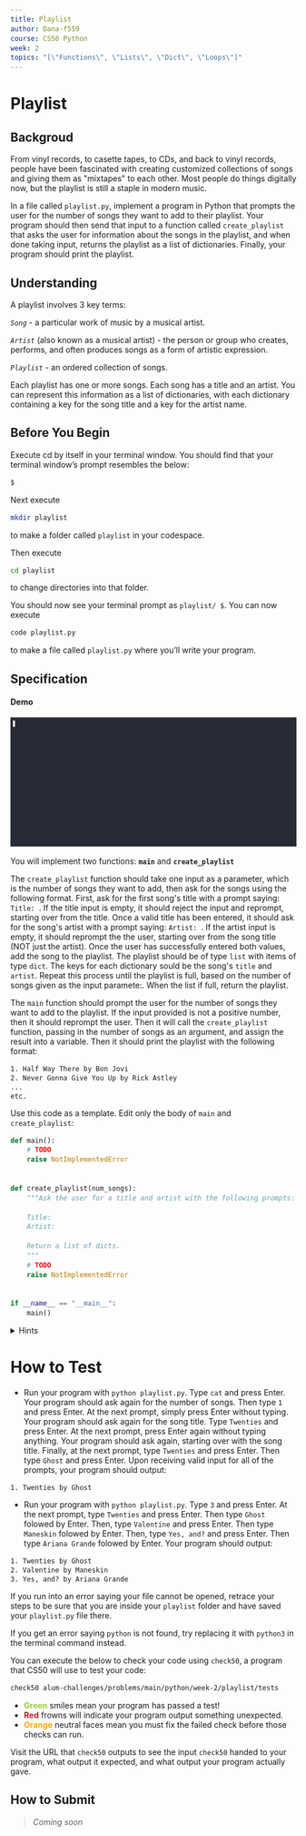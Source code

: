 ```yaml
---
title: Playlist
author: Dana-f559
course: CS50 Python
week: 2
topics: "[\"Functions\", \"Lists\", \"Dict\", \"Loops\"]"
---
```


# Playlist
## Backgroud
From vinyl records, to casette tapes, to CDs, and back to vinyl records, people have been fascinated with creating customized collections of songs and giving them as "mixtapes" to each other. Most people do things digitally now, but the playlist is still a staple in modern music.

In a file called `playlist.py`, implement a program in Python that prompts the user for the number of songs they want to add to their playlist. Your program should then send that input to a function called `create_playlist` that asks the user for information about the songs in the playlist, and when done taking input, returns the playlist as a list of dictionaries. Finally, your program should print the playlist.

## Understanding

A playlist involves 3 key terms:

*`Song`* - a particular work of music by a musical artist.

*`Artist`* (also known as a musical artist) - the person or group who creates, performs, and often produces songs as a form of artistic expression.

*`Playlist`* - an ordered collection of songs.

Each playlist has one or more songs. Each song has a title and an artist. You can represent this information as a list of dictionaries, with each dictionary containing a key for the song title and a key for the artist name. 

## Before You Begin
Execute cd by itself in your terminal window. You should find that your terminal window’s prompt resembles the below:
```bash
$
```
Next execute
```bash
mkdir playlist
```
to make a folder called `playlist` in your codespace.

Then execute
```bash
cd playlist
```
to change directories into that folder.

You should now see your terminal prompt as `playlist/ $`. You can now execute
```bash
code playlist.py
```
to make a file called `playlist.py` where you’ll write your program.

## Specification
#### Demo
[![asciicast demo](playlist.gif)](https://asciinema.org/a/645107)

You will implement two functions: **`main`** and **`create_playlist`**

The `create_playlist` function should take one input as a parameter, which is the number of songs they want to add, then ask for the songs using the following format. First, ask for the first song's title with a prompt saying: `Title: `. If the title input is empty, it should reject the input and reprompt, starting over from the title. Once a valid title has been entered, it should ask for the song's artist with a prompt saying: `Artist: `. If the artist input is empty, it should reprompt the the user, starting over from the song title (NOT just the artist). Once the user has successfully entered both values, add the song to the playlist. The playlist should be of type `list` with items of type `dict`. The keys for each dictionary sould be the song's `title` and `artist`. Repeat this process until the playlist is full, based on the number of songs given as the input paramete:. When the list if full, return the playlist.

The `main` function should prompt the user for the number of songs they want to add to the playlist. If the input provided is not a positive number, then it should reprompt the user. Then it will call the `create_playlist` function, passing in the number of songs as an argument, and assign the result into a variable. Then it should print the playlist with the following format:
```
1. Half Way There by Bon Jovi
2. Never Gonna Give You Up by Rick Astley
...
etc.
```


Use this code as a template. Edit only the body of `main` and `create_playlist`:
```python
def main():
    # TODO
    raise NotImplementedError


def create_playlist(num_songs):
    """Ask the user for a title and artist with the following prompts:

    Title: 
    Artist: 
    
    Return a list of dicts.
    """
    # TODO
    raise NotImplementedError


if __name__ == "__main__":
    main()
```

<details>
    <summary>Hints</summary>
        <p>More about functions: <a href="https://docs.python.org/3/tutorial/controlflow.html#defining-functions">https://docs.python.org/3/tutorial/controlflow.html#defining-functions</a></p>
        <p>More about lists: <a href="https://docs.python.org/3/tutorial/datastructures.html#more-on-lists">https://docs.python.org/3/tutorial/datastructures.html#more-on-lists</a></p>
        <p>More about dictionaries: <a href="https://docs.python.org/3/tutorial/datastructures.html#dictionaries">https://docs.python.org/3/tutorial/datastructures.html#dictionaries</a> </p>
</details>

# How to Test
* Run your program with `python playlist.py`. Type `cat` and press Enter. Your program should ask again for the number of songs. Then type `1` and press Enter. At the next prompt, simply press Enter without typing. Your program should ask again for the song title. Type `Twenties` and press Enter. At the next prompt, press Enter again without typing anything. Your program should ask again, starting over with the song title. Finally, at the next prompt, type `Twenties` and press Enter. Then type `Ghost` and press Enter. Upon receiving valid input for all of the prompts, your program should output:
```
1. Twenties by Ghost
```
* Run your program with `python playlist.py`. Type `3` and press Enter. At the next prompt, type `Twenties` and press Enter. Then type `Ghost` folowed by Enter. Then, type `Valentine` and press Enter. Then type `Maneskin` folowed by Enter. Then, type `Yes, and?` and press Enter. Then type `Ariana Grande` folowed by Enter. Your program should output:
```
1. Twenties by Ghost
2. Valentine by Maneskin
3. Yes, and? by Ariana Grande
```

If you run into an error saying your file cannot be opened, retrace your steps to be sure that you are inside your `playlist` folder and have saved your `playlist.py` file there.

If you get an error saying `python` is not found, try replacing it with `python3` in the terminal command instead.

You can execute the below to check your code using `check50`, a program that CS50 will use to test your code:
```bash
check50 alum-challenges/problems/main/python/week-2/playlist/tests
```
* **<span style="color: yellowgreen;">Green</span>** smiles mean your program has passed a test!
* **<span style="color: firebrick;">Red</span>** frowns will indicate your program output something unexpected.
* **<span style="color: orange;">Orange</span>** neutral faces mean you must fix the failed check before those checks can run.

Visit the URL that `check50` outputs to see the input `check50` handed to your program, what output it expected, and what output your program actually gave.

## How to Submit
> *Coming soon*
